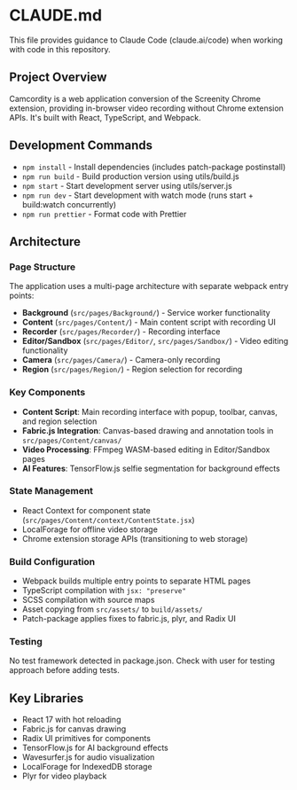 # CLAUDE.md

This file provides guidance to Claude Code (claude.ai/code) when working with code in this repository.

## Project Overview

Camcordity is a web application conversion of the Screenity Chrome extension, providing in-browser video recording without Chrome extension APIs. It's built with React, TypeScript, and Webpack.

## Development Commands

- `npm install` - Install dependencies (includes patch-package postinstall)
- `npm run build` - Build production version using utils/build.js
- `npm start` - Start development server using utils/server.js
- `npm run dev` - Start development with watch mode (runs start + build:watch concurrently)
- `npm run prettier` - Format code with Prettier

## Architecture

### Page Structure
The application uses a multi-page architecture with separate webpack entry points:
- **Background** (`src/pages/Background/`) - Service worker functionality
- **Content** (`src/pages/Content/`) - Main content script with recording UI
- **Recorder** (`src/pages/Recorder/`) - Recording interface
- **Editor/Sandbox** (`src/pages/Editor/`, `src/pages/Sandbox/`) - Video editing functionality
- **Camera** (`src/pages/Camera/`) - Camera-only recording
- **Region** (`src/pages/Region/`) - Region selection for recording

### Key Components
- **Content Script**: Main recording interface with popup, toolbar, canvas, and region selection
- **Fabric.js Integration**: Canvas-based drawing and annotation tools in `src/pages/Content/canvas/`
- **Video Processing**: FFmpeg WASM-based editing in Editor/Sandbox pages
- **AI Features**: TensorFlow.js selfie segmentation for background effects

### State Management
- React Context for component state (`src/pages/Content/context/ContentState.jsx`)
- LocalForage for offline video storage
- Chrome extension storage APIs (transitioning to web storage)

### Build Configuration
- Webpack builds multiple entry points to separate HTML pages
- TypeScript compilation with `jsx: "preserve"`
- SCSS compilation with source maps
- Asset copying from `src/assets/` to `build/assets/`
- Patch-package applies fixes to fabric.js, plyr, and Radix UI

### Testing
No test framework detected in package.json. Check with user for testing approach before adding tests.

## Key Libraries
- React 17 with hot reloading
- Fabric.js for canvas drawing
- Radix UI primitives for components  
- TensorFlow.js for AI background effects
- Wavesurfer.js for audio visualization
- LocalForage for IndexedDB storage
- Plyr for video playback